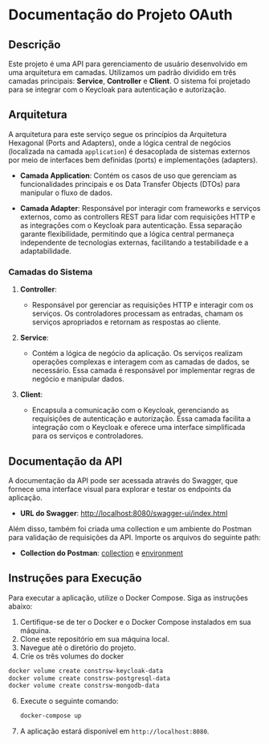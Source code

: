 # Documentação do Projeto OAuth

## Descrição

Este projeto é uma API para gerenciamento de usuário desenvolvido em uma arquitetura em camadas. Utilizamos um padrão dividido em três camadas principais: **Service**, **Controller** e **Client**. O sistema foi projetado para se integrar com o Keycloak para autenticação e autorização.

## Arquitetura

A arquitetura para este serviço segue os princípios da Arquitetura Hexagonal (Ports and Adapters), onde a lógica central de negócios (localizada na camada `application`) é desacoplada de sistemas externos por meio de interfaces bem definidas (ports) e implementações (adapters).

- **Camada Application**: Contém os casos de uso que gerenciam as funcionalidades principais e os Data Transfer Objects (DTOs) para manipular o fluxo de dados.
  
- **Camada Adapter**: Responsável por interagir com frameworks e serviços externos, como as controllers REST para lidar com requisições HTTP e as integrações com o Keycloak para autenticação. Essa separação garante flexibilidade, permitindo que a lógica central permaneça independente de tecnologias externas, facilitando a testabilidade e a adaptabilidade.

### Camadas do Sistema

1. **Controller**: 
   - Responsável por gerenciar as requisições HTTP e interagir com os serviços. Os controladores processam as entradas, chamam os serviços apropriados e retornam as respostas ao cliente.

2. **Service**: 
   - Contém a lógica de negócio da aplicação. Os serviços realizam operações complexas e interagem com as camadas de dados, se necessário. Essa camada é responsável por implementar regras de negócio e manipular dados.

3. **Client**: 
   - Encapsula a comunicação com o Keycloak, gerenciando as requisições de autenticação e autorização. Essa camada facilita a integração com o Keycloak e oferece uma interface simplificada para os serviços e controladores.

## Documentação da API

A documentação da API pode ser acessada através do Swagger, que fornece uma interface visual para explorar e testar os endpoints da aplicação.

- **URL do Swagger**: [http://localhost:8080/swagger-ui/index.html](http://localhost:8080/swagger-ui/index.html)

Além disso, também foi criada uma collection e um ambiente do Postman para validação de requisições da API. Importe os arquivos do seguinte path:
- **Collection do Postman**: [collection](../../2024-2-constrsw.postman_collection.json) e [environment](../../constrsw.postman_environment.json)

## Instruções para Execução

Para executar a aplicação, utilize o Docker Compose. Siga as instruções abaixo:

1. Certifique-se de ter o Docker e o Docker Compose instalados em sua máquina.
2. Clone este repositório em sua máquina local.
3. Navegue até o diretório do projeto.
4. Crie os três volumes do docker
```bash
docker volume create constrsw-keycloak-data
docker volume create constrsw-postgresql-data
docker volume create constrsw-mongodb-data
```
6. Execute o seguinte comando:

   ```bash
   docker-compose up
   ```

7. A aplicação estará disponível em `http://localhost:8080`.

